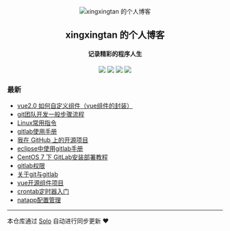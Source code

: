 <p align="center"><img alt="xingxingtan 的个人博客" src="https://static.b3log.org/images/brand/solo-32.png"></p><h2 align="center">
xingxingtan 的个人博客
</h2>

<h4 align="center">记录精彩的程序人生</h4>
<p align="center"><a title="xingxingtan 的个人博客" target="_blank" href="https://github.com/xingxingtan/solo-blog"><img src="https://img.shields.io/github/last-commit/xingxingtan/solo-blog.svg?style=flat-square&color=FF9900"></a>
<a title="GitHub repo size in bytes" target="_blank" href="https://github.com/xingxingtan/solo-blog"><img src="https://img.shields.io/github/repo-size/xingxingtan/solo-blog.svg?style=flat-square"></a>
<a title="Solo Version" target="_blank" href="https://github.com/b3log/solo/releases"><img src="https://img.shields.io/badge/solo-3.6.5-f1e05a.svg?style=flat-square&color=blueviolet"></a>
<a title="Hits" target="_blank" href="https://github.com/b3log/hits"><img src="https://hits.b3log.org/xingxingtan/solo-blog.svg"></a></p>

### 最新

* [vue2.0 如何自定义组件（vue组件的封装）](http://star.nat200.top/articles/2019/10/10/1570701624405.html)
* [git团队开发一般步骤流程](http://star.nat200.top/articles/2019/10/10/1570694076090.html)
* [Linux常用指令](http://star.nat200.top/articles/2019/10/08/1570506874527.html)
* [gitlab使用手册](http://star.nat200.top/articles/2019/10/08/1570498626897.html)
* [我在 GitHub 上的开源项目](http://star.nat200.top/my-github-repos)
* [eclipse中使用gitlab手册](http://star.nat200.top/articles/2019/09/30/1569809395055.html)
* [CentOS 7 下 GitLab安装部署教程](http://star.nat200.top/articles/2019/09/29/1569752379012.html)
* [gitlab权限](http://star.nat200.top/articles/2019/09/29/1569731002017.html)
* [关于git与gitlab](http://star.nat200.top/articles/2019/09/29/1569727069964.html)
* [vue开源组件项目](http://star.nat200.top/articles/2019/09/27/1569556482700.html)
* [crontab定时器入门](http://star.nat200.top/articles/2019/09/27/1569554604475.html)
* [natapp配置管理](http://star.nat200.top/articles/2019/09/26/1569500658682.html)



---

本仓库通过 [Solo](https://github.com/b3log/solo) 自动进行同步更新 ❤️ 